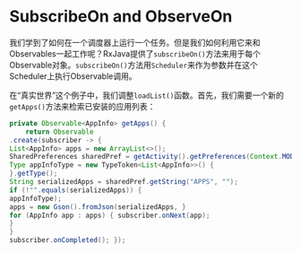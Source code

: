 # SubscribeOn and ObserveOn

我们学到了如何在一个调度器上运行一个任务。但是我们如何利用它来和Observables一起工作呢？RxJava提供了`subscribeOn()`方法来用于每个Observable对象。`subscribeOn()`方法用`Scheduler`来作为参数并在这个Scheduler上执行Observable调用。

在“真实世界”这个例子中，我们调整`loadList()`函数。首先，我们需要一个新的`getApps()`方法来检索已安装的应用列表：

```java
private Observable<AppInfo> getApps() { 
    return Observable
.create(subscriber -> {
List<AppInfo> apps = new ArrayList<>();
SharedPreferences sharedPref = getActivity().getPreferences(Context.MODE_PRIVATE);
Type appInfoType = new TypeToken<List<AppInfo>>() {
}.getType();
String serializedApps = sharedPref.getString("APPS", "");
if (!"".equals(serializedApps)) {
appInfoType);
apps = new Gson().fromJson(serializedApps, }
for (AppInfo app : apps) { subscriber.onNext(app);
}
}
subscriber.onCompleted(); });
```